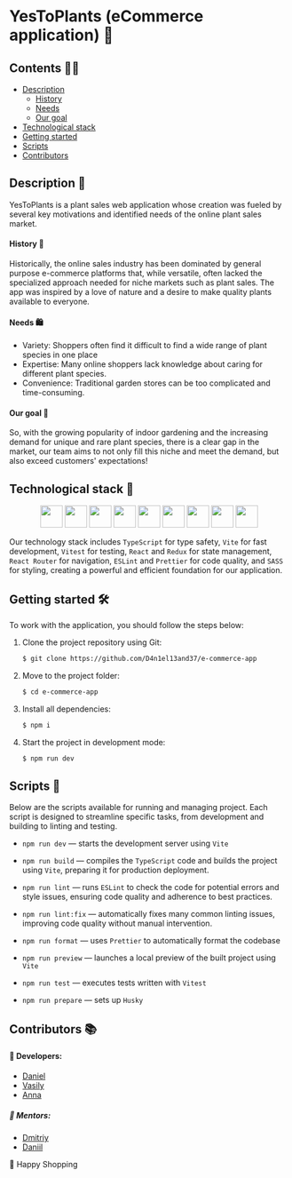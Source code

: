 # YesToPlants (eCommerce application) 🌱

## Contents 💁‍♂️

- [Description](#description-)
  - [History](#history-)
  - [Needs](#needs-️)
  - [Our goal](#our-goal-)
- [Technological stack](#technological-stack-)
- [Getting started](#getting-started-️)
- [Scripts](#scripts-)
- [Contributors](#contributors-)

## Description 🌿

YesToPlants is a plant sales web application whose creation was fueled by several key motivations and identified needs of the online plant sales market.

#### History 📅

Historically, the online sales industry has been dominated by general purpose e-commerce platforms that, while versatile, often lacked the specialized approach needed for niche markets such as plant sales.
The app was inspired by a love of nature and a desire to make quality plants available to everyone.

#### Needs 🛍️

- Variety: Shoppers often find it difficult to find a wide range of plant species in one place
- Expertise: Many online shoppers lack knowledge about caring for different plant species.
- Convenience: Traditional garden stores can be too complicated and time-consuming.

#### Our goal 🌸

So, with the growing popularity of indoor gardening and the increasing demand for unique and rare plant species, there is a clear gap in the market, our team aims to not only fill this niche and meet the demand, but also exceed customers' expectations!

## Technological stack 🧪

<p align="center">
<img width="40" src="https://www.svgrepo.com/show/349540/typescript.svg">
<img width="40" src="https://www.svgrepo.com/show/354259/react.svg">
<img width="40" src="https://www.svgrepo.com/show/452093/redux.svg">
<img width="40" src="https://www.svgrepo.com/show/354262/react-router.svg">
<img width="40" src="https://www.svgrepo.com/show/374004/prettier.svg">
<img width="40" src="https://www.svgrepo.com/show/353709/eslint.svg">
<img width="40" src="https://www.svgrepo.com/show/354310/sass.svg">
<img width="40" src="https://www.svgrepo.com/show/374167/vite.svg">
<img width="40" src="https://user-images.githubusercontent.com/11247099/145112184-a9ff6727-661c-439d-9ada-963124a281f7.png">

</p>

Our technology stack includes `TypeScript` for type safety, `Vite` for fast development, `Vitest` for testing, `React` and `Redux` for state management, `React Router` for navigation, `ESLint` and `Prettier` for code quality, and `SASS` for styling, creating a powerful and efficient foundation for our application.

## Getting started 🛠️

To work with the application, you should follow the steps below:

1. Clone the project repository using Git:

   ```bash
   $ git clone https://github.com/D4n1el13and37/e-commerce-app
   ```

2. Move to the project folder:

   ```bash
   $ cd e-commerce-app
   ```

3. Install all dependencies:

   ```bash
   $ npm i
   ```

4. Start the project in development mode:

   ```bash
   $ npm run dev
   ```

## Scripts 📁

Below are the scripts available for running and managing project. Each script is designed to streamline specific tasks, from development and building to linting and testing.

- `npm run dev` — starts the development server using `Vite`

- `npm run build` — compiles the `TypeScript` code and builds the project using `Vite`, preparing it for production deployment.

- `npm run lint` — runs `ESLint` to check the code for potential errors and style issues, ensuring code quality and adherence to best practices.

- `npm run lint:fix` — automatically fixes many common linting issues, improving code quality without manual intervention.

- `npm run format` — uses `Prettier` to automatically format the codebase

- `npm run preview` — launches a local preview of the built project using `Vite`

- `npm run test` — executes tests written with `Vitest`

- `npm run prepare` — sets up `Husky`

## Contributors 📚

#### 🍃 Developers:

- [Daniel](https://github.com/d4n1el13and37)
- [Vasily](https://github.com/Mineclinee)
- [Anna](https://github.com/annkainova)

##### 🌳 Mentors:

- [Dmitriy](https://github.com/onskulit)
- [Daniil](https://github.com/daniel-ki)

🌿 Happy Shopping
